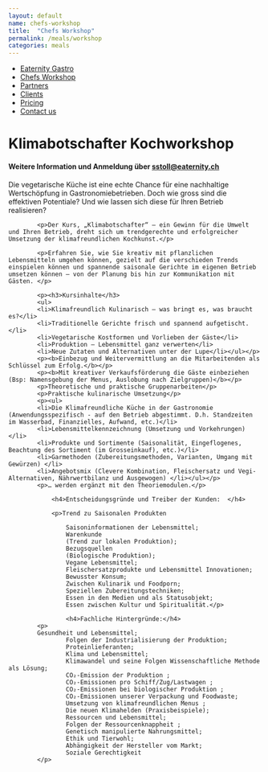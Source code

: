 ```yaml
---
layout: default
name: chefs-workshop
title:  "Chefs Workshop"
permalink: /meals/workshop
categories: meals
---
```


<style>
#main-nav-3 {
  border-bottom: 2px solid #46cc00;
}
</style>

<div class="container hidden-xs">
	<div class="row">
		<div class="col-xs-12 text-center">
			<ul class="subNavigation">
			<a href="/app"><li>Eaternity Gastro</li></a>
      <a href="/meals/workshop"><li class="current">Chefs Workshop</li></a>
      <a href="/app/partners"><li>Partners</li></a>
      <a href="/app/clients"><li>Clients</li></a>
      <a href="/app/at-a-glance"><li>Pricing</li></a>
      <a href="/contact"><li>Contact us</li></a>
			</ul>
		</div>
	</div>
</div>

<div class="container">
  <div class="row push-top small-push-bottom">
    <div class="col-xs-12 text-center">
      <h1>Klimabotschafter Kochworkshop</h1>
			<h4>Weitere Information und Anmeldung über <a href="mailto:sstoll@eaternity.ch">sstoll@eaternity.ch</a></h4>
    </div>
  </div>
  <div class="row push-bottom">
    <div class="col-xs-12 col-sm-offset-1 col-sm-10 col-md-offset-2 col-md-8 ">
      <p>Die vegetarische Küche ist eine echte Chance für eine nachhaltige Wertschöpfung in Gastronomiebetrieben. Doch wie gross sind die effektiven Potentiale? Und wie lassen sich diese für Ihren Betrieb realisieren?</p>

    		<p>Der Kurs‚ „Klimabotschafter“ – ein Gewinn für die Umwelt und Ihren Betrieb‚ dreht sich um trendgerechte und erfolgreicher Umsetzung der klimafreundlichen Kochkunst.</p>

    		<p>Erfahren Sie, wie Sie kreativ mit pflanzlichen Lebensmitteln umgehen können, gezielt auf die verschieden Trends einspielen können und spannende saisonale Gerichte im eigenen Betrieb umsetzen können – von der Planung bis hin zur Kommunikation mit Gästen. </p>

<div class="window" style="background-image: url('/img/eat-at-home/eatathome-parallax.jpg')"></div>

    		<p><h3>Kursinhalte</h3>
    		<ul>
    		<li>Klimafreundlich Kulinarisch – was bringt es, was braucht es?</li>
    		<li>Traditionelle Gerichte frisch und spannend aufgetischt.</li>
    		<li>Vegetarische Kostformen und Vorlieben der Gäste</li>
    		<li>Produktion – Lebensmittel ganz verwerten</li>
    		<li>Neue Zutaten und Alternativen unter der Lupe</li></ul></p>
    		<p><b>Einbezug und Weitervermittlung an die Mitarbeitenden als Schlüssel zum Erfolg.</b></p>
    		<p><b>Mit kreativer Verkaufsförderung die Gäste einbeziehen (Bsp: Namensgebung der Menus, Auslobung nach Zielgruppen)</b></p>
    		<p>Theoretische und praktische Gruppenarbeiten</p>
    		<p>Praktische kulinarische Umsetzung</p>
    		<p><ul>
    		<li>Die Klimafreundliche Küche in der Gastronomie (Anwendungsspezifisch - auf den Betrieb abgestimmt. D.h. Standzeiten im Wasserbad, Finanzielles, Aufwand, etc.)</li>
    		<li>Lebensmittelkennzeichnung (Umsetzung und Vorkehrungen)</li>
    		<li>Produkte und Sortimente (Saisonalität, Eingeflogenes, Beachtung des Sortiment (im Grosseinkauf), etc.)</li>
    		<li>Garmethoden (Zubereitungsmethoden, Varianten, Umgang mit Gewürzen) </li>
    		<li>Angebotsmix (Clevere Kombination, Fleischersatz und Vegi-Alternativen, Nährwertbilanz und Ausgewogen) </li></ul></p>
    		<p>… werden ergänzt mit den Theoriemodulen.</p>

    			<h4>Entscheidungsgründe und Treiber der Kunden:  </h4>

    			<p>Trend zu Saisonalen Produkten

    				Saisoninformationen der Lebensmittel;
    				Warenkunde
    				(Trend zur lokalen Produktion);
    				Bezugsquellen
    				(Biologische Produktion);
    				Vegane Lebensmittel;
    				Fleischersatzprodukte und Lebensmittel Innovationen;
    				Bewusster Konsum;
    				Zwischen Kulinarik und Foodporn;
    				Speziellen Zubereitungstechniken;
    				Essen in den Medien und als Statusobjekt;
    				Essen zwischen Kultur und Spiritualität.</p>

    				<h4>Fachliche Hintergründe:</h4>
            <p>  
            Gesundheit und Lebensmittel;
    				Folgen der Industrialisierung der Produktion;
    				Proteinlieferanten;
    				Klima und Lebensmittel;
    				Klimawandel und seine Folgen Wissenschaftliche Methode als Lösung;
    				CO₂-Emission der Produktion ;
    				CO₂-Emissionen pro Schiff/Zug/Lastwagen ;
    				CO₂-Emissionen bei biologischer Produktion ;
    				CO₂-Emissionen unserer Verpackung und Foodwaste;
    				Umsetzung von klimafreundlichen Menus ;
    				Die neuen Klimahelden (Praxisbeispiele);
    				Ressourcen und Lebensmittel;
    				Folgen der Ressourcenknappheit ;
    				Genetisch manipulierte Nahrungsmittel;
    				Ethik und Tierwohl;
    				Abhängigkeit der Hersteller vom Markt;
    				Soziale Gerechtigkeit
            </p>

</div>

  </div>
</div>

<script src="https://ajax.googleapis.com/ajax/libs/jquery/1.11.3/jquery.min.js"></script>

<script src="/js/jquery.magnific-popup.min.js"></script>

<!-- script src="/js/bootstrap.min.js"></script -->

<!-- script src="/js/icheck.min.js"></script -->
